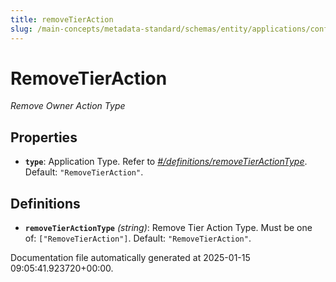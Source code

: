 ```yaml
---
title: removeTierAction
slug: /main-concepts/metadata-standard/schemas/entity/applications/configuration/external/automator/removetieraction
---
```


# RemoveTierAction

*Remove Owner Action Type*

## Properties

- **`type`**: Application Type. Refer to *[#/definitions/removeTierActionType](#definitions/removeTierActionType)*. Default: `"RemoveTierAction"`.
## Definitions

- **`removeTierActionType`** *(string)*: Remove Tier Action Type. Must be one of: `["RemoveTierAction"]`. Default: `"RemoveTierAction"`.


Documentation file automatically generated at 2025-01-15 09:05:41.923720+00:00.
